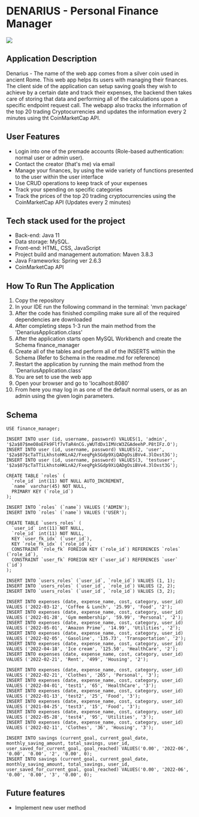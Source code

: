 # DENARIUS - Personal Finance Manager
![](static/images/Denarius.jpg)
## Application Description
  Denarius - The name of the web app comes from a silver coin used in ancient Rome. This web app helps its users with managing their finances. The client side of the   application can setup saving goals they wish to achieve by a certain date and track their expenses, the backend then takes care of storing that data and performing all of the calculations upon a specific endpoint request call. The webapp also tracks the information of the top 20 trading Cryptocurrencies and updates the information every 2 minutes using tht CoinMarketCap API.

## User Features
  - Login into one of the premade accounts (Role-based authentication: normal user or admin user).
  - Contact the creator (that's me) via email
  - Manage your finances, by using the wide variety of functions presented to the user within the user interface
  - Use CRUD operations to keep track of your expenses
  - Track your spending on specific categories
  - Track the prices of the top 20 trading cryptocurrencies using the CoinMarketCap API (Updates every 2 minutes)
  
## Tech stack used for the project
  - Back-end: Java 11
  - Data storage: MySQL.
  - Front-end: HTML, CSS, JavaScript
  - Project build and management automation: Maven 3.8.3
  - Java Frameworks: Spring ver 2.6.3
  - CoinMarketCap API

## How To Run The Application
  1. Copy the repository
  2. In your IDE run the following command in the terminal: 'mvn package' 
  3. After the code has finished compiling make sure all of the required dependencies are downloaded
  4. After completing steps 1-3 run the main method from the 'DenariusApplication.class' 
  5. After the application starts open MySQL Workbench and create the Schema finance_manager
  6. Create all of the tables and perform all of the INSERTS within the Schema (Refer to Schema in the readme.md for reference)
  7. Restart the application by running the main method from the 'DenariusApplication.class'
  8. You are set to use the web app
  9. Open your browser and go to 'localhost:8080'
  10. From here you may log in as one of the default normal users, or as an admin using the given login parameters.

## Schema
```
USE finance_manager;

INSERT INTO user (id, username, password) VALUES(1, 'admin', '$2a$07$meO8oEFk9Flf7vTaR4nCG.yWUTdDx1IMVcW3ZGAdeehP.P8tIFz.O');
INSERT INTO user (id, username, password) VALUES(2, 'user', '$2a$07$cTaTTiLkhstoHKLnA2/FxeqPgkSGdp9XiQADgOsiBVv4.3lOxst3G');
INSERT INTO user (id, username, password) VALUES(3, 'testuser', '$2a$07$cTaTTiLkhstoHKLnA2/FxeqPgkSGdp9XiQADgOsiBVv4.3lOxst3G');

CREATE TABLE `roles` (
  `role_id` int(11) NOT NULL AUTO_INCREMENT,
  `name` varchar(45) NOT NULL,
  PRIMARY KEY (`role_id`)
);

INSERT INTO `roles` (`name`) VALUES ('ADMIN');
INSERT INTO `roles` (`name`) VALUES ('USER');

CREATE TABLE `users_roles` (
  `user_id` int(11) NOT NULL,
  `role_id` int(11) NOT NULL,
  KEY `user_fk_idx` (`user_id`),
  KEY `role_fk_idx` (`role_id`),
  CONSTRAINT `role_fk` FOREIGN KEY (`role_id`) REFERENCES `roles` (`role_id`),
  CONSTRAINT `user_fk` FOREIGN KEY (`user_id`) REFERENCES `user` (`id`)
);

INSERT INTO `users_roles` (`user_id`, `role_id`) VALUES (1, 1);
INSERT INTO `users_roles` (`user_id`, `role_id`) VALUES (2, 2);
INSERT INTO `users_roles` (`user_id`, `role_id`) VALUES (3, 2);

INSERT INTO expenses (date, expense_name, cost, category, user_id) VALUES ('2022-03-12', 'Coffee & Lunch', '25.99', 'Food', '2');
INSERT INTO expenses (date, expense_name, cost, category, user_id) VALUES ('2022-01-28', 'Gym membership', '59.99', 'Personal', '2');
INSERT INTO expenses (date, expense_name, cost, category, user_id) VALUES ('2022-05-01', 'Amazon Prime', '14.99', 'Utilities', '2');
INSERT INTO expenses (date, expense_name, cost, category, user_id) VALUES ('2022-02-05', 'Gasoline', '135.73', 'Transportation', '2');
INSERT INTO expenses (date, expense_name, cost, category, user_id) VALUES ('2022-04-18', 'Ice cream', '125.50', 'HealthCare', '2');
INSERT INTO expenses (date, expense_name, cost, category, user_id) VALUES ('2022-02-21', 'Rent', '499', 'Housing', '2');

INSERT INTO expenses (date, expense_name, cost, category, user_id) VALUES ('2022-02-21', 'Clothes', '265', 'Personal', '3');
INSERT INTO expenses (date, expense_name, cost, category, user_id) VALUES ('2022-04-01', 'test1', '65', 'HealthCare', '3');
INSERT INTO expenses (date, expense_name, cost, category, user_id) VALUES ('2022-01-13', 'test2', '25', 'Food', '3');
INSERT INTO expenses (date, expense_name, cost, category, user_id) VALUES ('2021-04-25', 'test3', '15', 'Food', '3');
INSERT INTO expenses (date, expense_name, cost, category, user_id) VALUES ('2022-05-28', 'test4', '95', 'Utilities', '3');
INSERT INTO expenses (date, expense_name, cost, category, user_id) VALUES ('2022-02-11', 'Clothes', '36', 'Housing', '3');

INSERT INTO savings (current_goal, current_goal_date, monthly_saving_amount, total_savings, user_id, user_saved_for_current_goal, goal_reached) VALUES('0.00', '2022-06', '0.00', '0.00', '2', '0.00', 0);
INSERT INTO savings (current_goal, current_goal_date, monthly_saving_amount, total_savings, user_id, user_saved_for_current_goal, goal_reached) VALUES('0.00', '2022-06', '0.00', '0.00', '3', '0.00', 0);

```

## Future features
- Implement new user method
